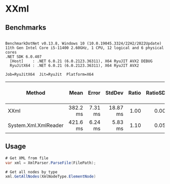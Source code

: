 # XXml

## Benchmarks

```

BenchmarkDotNet v0.13.8, Windows 10 (10.0.19045.3324/22H2/2022Update)
11th Gen Intel Core i5-11400 2.60GHz, 1 CPU, 12 logical and 6 physical cores
.NET SDK 6.0.407
  [Host]    : .NET 6.0.21 (6.0.2123.36311), X64 RyuJIT AVX2 DEBUG
  RyuJitX64 : .NET 6.0.21 (6.0.2123.36311), X64 RyuJIT AVX2

Job=RyuJitX64  Jit=RyuJit  Platform=X64  

```
| Method               | Mean     | Error   | StdDev   | Ratio | RatioSD | Gen0      | Allocated native memory | Native memory leak | Allocated   | Alloc Ratio |
|--------------------- |---------:|--------:|---------:|------:|--------:|----------:|------------------------:|-------------------:|------------:|------------:|
| XXml                 | 382.2 ms | 7.31 ms | 18.87 ms |  1.00 |    0.00 |         - |              507,294 KB |                  - |     1.02 KB |        1.00 |
| System.Xml.XmlReader | 421.6 ms | 6.24 ms |  5.83 ms |  1.10 |    0.05 | 4000.0000 |                    0 KB |                  - | 29161.63 KB |   28,493.81 |


## Usage

```csharp
# Get XML from file
var xml = XmlParser.ParseFile(FilePath);

# Get all nodes by type
xml.GetAllNodes(XmlNodeType.ElementNode)
```
